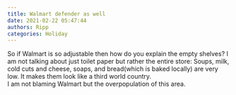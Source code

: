 ```yaml
---
title: Walmart defender as well
date: 2021-02-22 05:47:44
authors: Ripp
categories: Holiday
---
```


 So if Walmart is so adjustable then how do you explain the empty shelves?   I am not talking about just toilet paper but rather the entire store:  Soups, milk, cold cuts and cheese, soaps, and bread(which is baked locally) are very low.   It makes them look like a third world country.  
I am not blaming Walmart but the overpopulation of this area.